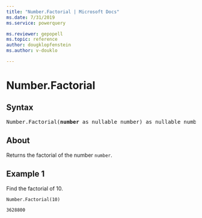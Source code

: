 ```yaml
---
title: "Number.Factorial | Microsoft Docs"
ms.date: 7/31/2019
ms.service: powerquery

ms.reviewer: gepopell
ms.topic: reference
author: dougklopfenstein
ms.author: v-douklo

---
```

# Number.Factorial

## Syntax

<pre>
Number.Factorial(<b>number</b> as nullable number) as nullable number
</pre>
  
## About  
Returns the factorial of the number `number`.

## Example 1
Find the factorial of 10.

```powerquery-m
Number.Factorial(10)
```

`3628800`
